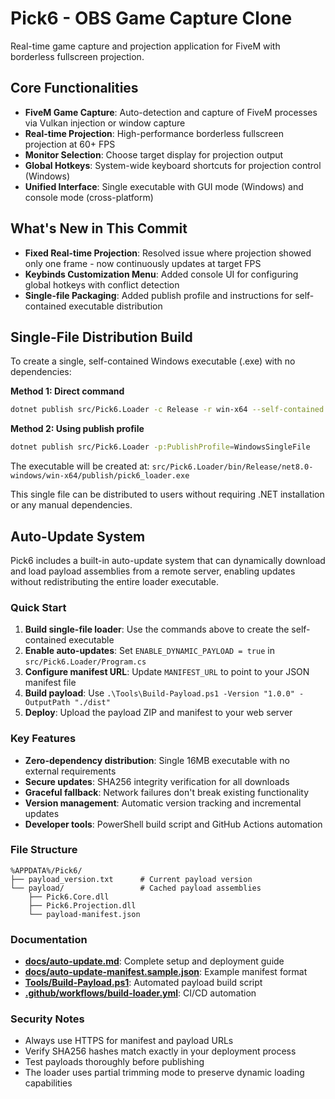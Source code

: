 # Pick6 - OBS Game Capture Clone

Real-time game capture and projection application for FiveM with borderless fullscreen projection.

## Core Functionalities

- **FiveM Game Capture**: Auto-detection and capture of FiveM processes via Vulkan injection or window capture
- **Real-time Projection**: High-performance borderless fullscreen projection at 60+ FPS
- **Monitor Selection**: Choose target display for projection output
- **Global Hotkeys**: System-wide keyboard shortcuts for projection control (Windows)
- **Unified Interface**: Single executable with GUI mode (Windows) and console mode (cross-platform)

## What's New in This Commit

- **Fixed Real-time Projection**: Resolved issue where projection showed only one frame - now continuously updates at target FPS
- **Keybinds Customization Menu**: Added console UI for configuring global hotkeys with conflict detection
- **Single-file Packaging**: Added publish profile and instructions for self-contained executable distribution

## Single-File Distribution Build

To create a single, self-contained Windows executable (.exe) with no dependencies:

**Method 1: Direct command**
```bash
dotnet publish src/Pick6.Loader -c Release -r win-x64 --self-contained true -p:PublishSingleFile=true -p:IncludeNativeLibrariesForSelfExtract=true -p:PublishReadyToRun=true
```

**Method 2: Using publish profile**
```bash
dotnet publish src/Pick6.Loader -p:PublishProfile=WindowsSingleFile
```

The executable will be created at: `src/Pick6.Loader/bin/Release/net8.0-windows/win-x64/publish/pick6_loader.exe`

This single file can be distributed to users without requiring .NET installation or any manual dependencies.

## Auto-Update System

Pick6 includes a built-in auto-update system that can dynamically download and load payload assemblies from a remote server, enabling updates without redistributing the entire loader executable.

### Quick Start

1. **Build single-file loader**: Use the commands above to create the self-contained executable
2. **Enable auto-updates**: Set `ENABLE_DYNAMIC_PAYLOAD = true` in `src/Pick6.Loader/Program.cs`
3. **Configure manifest URL**: Update `MANIFEST_URL` to point to your JSON manifest file
4. **Build payload**: Use `.\Tools\Build-Payload.ps1 -Version "1.0.0" -OutputPath "./dist"`
5. **Deploy**: Upload the payload ZIP and manifest to your web server

### Key Features

- **Zero-dependency distribution**: Single 16MB executable with no external requirements
- **Secure updates**: SHA256 integrity verification for all downloads
- **Graceful fallback**: Network failures don't break existing functionality  
- **Version management**: Automatic version tracking and incremental updates
- **Developer tools**: PowerShell build script and GitHub Actions automation

### File Structure

```
%APPDATA%/Pick6/
├── payload_version.txt      # Current payload version
└── payload/                 # Cached payload assemblies
    ├── Pick6.Core.dll
    ├── Pick6.Projection.dll
    └── payload-manifest.json
```

### Documentation

- **[docs/auto-update.md](docs/auto-update.md)**: Complete setup and deployment guide
- **[docs/auto-update-manifest.sample.json](docs/auto-update-manifest.sample.json)**: Example manifest format
- **[Tools/Build-Payload.ps1](Tools/Build-Payload.ps1)**: Automated payload build script
- **[.github/workflows/build-loader.yml](.github/workflows/build-loader.yml)**: CI/CD automation

### Security Notes

- Always use HTTPS for manifest and payload URLs
- Verify SHA256 hashes match exactly in your deployment process  
- Test payloads thoroughly before publishing
- The loader uses partial trimming mode to preserve dynamic loading capabilities